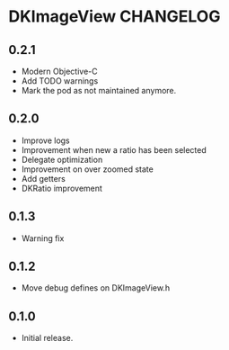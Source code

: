 # DKImageView CHANGELOG

## 0.2.1

- Modern Objective-C
- Add TODO warnings
- Mark the pod as not maintained anymore.

## 0.2.0

- Improve logs
- Improvement when new a ratio has been selected
- Delegate optimization
- Improvement on over zoomed state 
- Add getters
- DKRatio improvement

## 0.1.3

- Warning fix

## 0.1.2

- Move debug defines on DKImageView.h

## 0.1.0

- Initial release.
